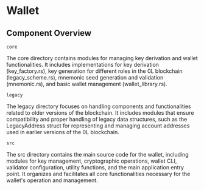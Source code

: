 # Wallet

## Component Overview

`core`

The core directory contains modules for managing key derivation and
wallet functionalities. It includes implementations for key derivation (key_factory.rs), key generation
for different roles in the 0L blockchain (legacy_scheme.rs),
mnemonic seed generation and validation (mnemonic.rs), and
basic wallet management (wallet_library.rs).

`legacy`

The legacy directory focuses on handling components and functionalities related to
older versions of the blockchain. It includes modules that
ensure compatibility and proper handling of legacy data
structures, such as the LegacyAddress struct for representing
and managing account addresses used in earlier versions of the
0L blockchain.

`src`

The src directory contains the main source code for the
wallet, including modules for key management, cryptographic operations, wallet CLI, validator
configuration, utility functions, and the main application
entry point. It organizes and facilitates all core
functionalities necessary for the wallet's operation and
management.
